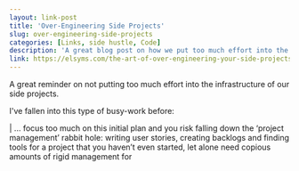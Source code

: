 ```yaml
---
layout: link-post
title: 'Over-Engineering Side Projects'
slug: over-engineering-side-projects
categories: [Links, side hustle, Code]
description: 'A great blog post on how we put too much effort into the infrastructure of our side projects'
link: https://elsyms.com/the-art-of-over-engineering-your-side-projects/
---
```


A great reminder on not putting too much effort into the infrastructure of our side projects.

I've fallen into this type of busy-work before:

| ... focus too much on this initial plan and you risk falling down the ‘project management’ rabbit hole: writing user stories, creating backlogs and finding tools for a project that you haven’t even started, let alone need copious amounts of rigid management for